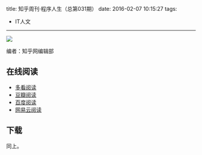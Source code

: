 title: 知乎周刊·程序人生（总第031期）
date: 2016-02-07 10:15:27
tags:
  - IT人文
---

![](http://cover.read.duokan.com/mfsv2/download/s010/p01JkvMvzooH/1Q4OOCl2RN57Fc.jpg!e)

编者：知乎网编辑部

<!--more-->

## 在线阅读 ##

+ [多看阅读](http://www.duokan.com/book/45990)
+ [豆瓣阅读](https://read.douban.com/ebook/3069929/)
+ [百度阅读](http://yuedu.baidu.com/ebook/8eafeb37561252d380eb6ea6)
+ [网易云阅读](http://yuedu.163.com/source/9ba35509b68945aaa8c66993633e8c89_4)

## 下载 ##

同上。